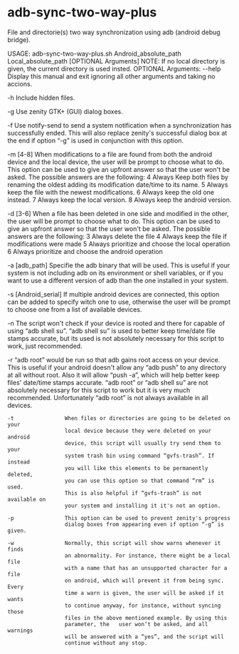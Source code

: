 # adb-sync-two-way-plus
File and directorie(s) two way synchronization using adb (android debug bridge).

USAGE: adb-sync-two-way-plus.sh Android_absolute_path Local_absolute_path [OPTIONAL Arguments]
NOTE: If no local directory is given, the current directory is used insted.
OPTIONAL Arguments:
   --help             Display this manual and exit ignoring
                      all other arguments and taking no accions.

   -h                 Include hidden files.

   -g                 Use zenity GTK+ (GUI) dialog boxes.

   -f                 Use notify-send to send a system notification when a
                      synchronization has successfully ended. This will also 
                      replace zenity's successful dialog box at the end if 
                      option “-g” is used in conjunction with this option.

   -m [4-8]           When modifications to a file are found from both the
                      android device and the local device, the user will be
                      prompt to choose what to do. This option can be used
                      to give an upfront answer so that the user won't be asked.
                      The possible answers are the following:
                      4 Always Keep both files by renaming the oldest adding
                        its modification date/time to its name.
                      5 Always keep the file with the newest modifications.
                      6 Always keep the old one instead.
                      7 Always keep the local version.
                      8 Always keep the android version.

   -d [3-6]           When a file has been deleted in one side and modified in
                      the other, the user will be prompt to choose what to do.
                      This option can be used to give an upfront answer so that
                      the user won't be asked. The possible answers are the
                      following:
                      3 Always delete the file
                      4 Always keep the file if modifications were made
                      5 Always prioritize and choose the local operation
                      6 Always prioritize and choose the android operation

   -a [adb_path]           Specifie the adb binary that will be used.
                           This is useful if your system is not including 
                           adb on its environment or shell variables, or
                           if you want to use a different version of adb
                           than the one installed in your system.

   -s [Android_serial]     If multiple android devices are connected, this
                           option can be added to specify witch one to use,
                           otherwise the user will be prompt to choose one
                           from a list of available devices.

   -n                 The script won't check if your device is rooted and there
                      for capable of using “adb shell su”. “adb shell su” is 
                      used to better keep time/date file stamps accurate, but
                      its used is not absolutely necessary for this script to
                      work, just recommended.

   -r                 “adb root” would be run so that adb gains root access on
                      your device. This is useful if your android doesn't allow
                      any “adb push” to any directory at all without root. Also
                      it will allow “push -a”, which will help better keep
                      files' date/time stamps accurate. “adb root” or “adb
                      shell su” are not absolutely necessary for this script to
                      work but it is very much recommended. Unfortunately “adb
                      root” is not always available in all devices.

    -t                When files or directories are going to be deleted on your
                      local device because they were deleted on your android
                      device, this script will usually try send them to your
                      system trash bin using command “gvfs-trash”. If instead
                      you will like this elements to be permanently deleted,
                      you can use this option so that command “rm” is used.
                      This is also helpful if “gvfs-trash” is not available on
                      your system and installing it it's not an option.

    -p                This option can be used to prevent zenity's progress
                      dialog boxes from appearing even if option “-g” is given.

    -w                Normally, this script will show warns whenever it finds
                      an abnormality. For instance, there might be a local file
                      with a name that has an unsupported character for a file
                      on android, which will prevent it from being sync. Every
                      time a warn is given, the user will be asked if it wants
                      to continue anyway, for instance, without syncing those
                      files in the above mentioned example. By using this
                      parameter, the   user won’t be asked, and all warnings
                      will be answered with a “yes”, and the script will
                      continue without any stop.
